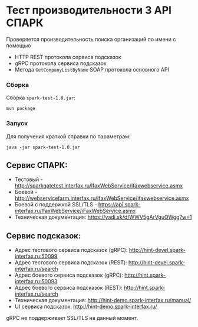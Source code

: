 # Тест производительности 3 API СПАРК

Проверяется производительность поиска организаций по имени с помощью 
- HTTP REST протокола сервиса подсказок
- gRPC протокола сервиса подсказок
- Метода `GetCompanyListByName` SOAP протокола основного API 
   
### Cборка
Cборка `spark-test-1.0.jar`:

```
mvn package
```
### Запуск
Для получения краткой справки по параметрам:

```
java -jar spark-test-1.0.jar 
```

##  Сервис СПАРК:
 - Тестовый - http://sparkgatetest.interfax.ru/IfaxWebService/ifaxwebservice.asmx
 - Боевой - http://webservicefarm.interfax.ru/IfaxWebService/ifaxwebservice.asmx
 - Боевой с поддержкой SSL/TLS - https://api.spark-interfax.ru/IfaxWebService/iFaxWebService.asmx   
 - Техническая документация: https://yadi.sk/d/WWV5gArVguQWgg?w=1
 
## Сервис подсказок:
 - Адрес тестового сервиса подсказок (gRPC): http://hint-devel.spark-interfax.ru:50099
 - Адрес тестового сервиса подсказок (REST): http://hint-devel.spark-interfax.ru/search
 - Адрес боевого сервиса подсказок (gRPC): http://hint.spark-interfax.ru:50093
 - Адрес боевого сервиса подсказок (REST): http://hint.spark-interfax.ru/search
 - Техническая документация: http://hint-demo.spark-interfax.ru/manual/
 - UI сервиса подсказок: http://hint-demo.spark-interfax.ru/

gRPC не поддерживает SSL/TLS на данный момент. 
